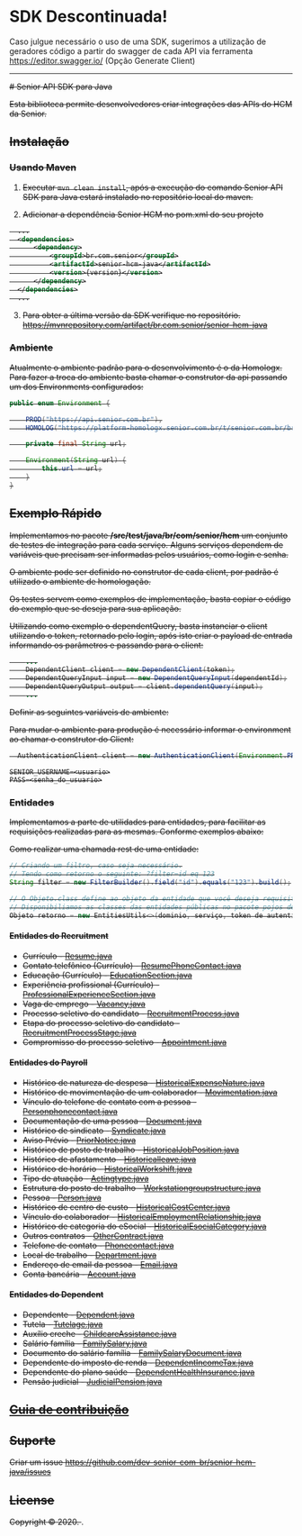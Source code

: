 # SDK Descontinuada!

Caso julgue necessário o uso de uma SDK, sugerimos a utilização de geradores código a partir do swagger de cada API via ferramenta https://editor.swagger.io/ (Opção Generate Client)

<hr />
<strike>
# Senior API SDK para Java

Esta biblioteca permite desenvolvedores criar integrações das APIs do HCM da Senior.

## Instalação

### Usando Maven
1. Executar `mvn clean install`, após a execução do comando Senior API SDK para Java estará instalado no repositório local do maven.

2. Adicionar a dependência Senior HCM no pom.xml do seu projeto

  ```xml
    ...
    <dependencies>
        <dependency>
            <groupId>br.com.senior</groupId>
            <artifactId>senior-hcm-java</artifactId>
            <version>{version}</version>
        </dependency>
    </dependencies>
    ...
  ```
3. Para obter a última versão da SDK verifique no repositório. https://mvnrepository.com/artifact/br.com.senior/senior-hcm-java

### Ambiente

Atualmente o ambiente padrão para o desenvolvimento é o da Homologx.
Para fazer a troca do ambiente basta chamar o construtor da api passando um dos Environments configurados:

```java
public enum Environment {

    PROD("https://api.senior.com.br"),
    HOMOLOG("https://platform-homologx.senior.com.br/t/senior.com.br/bridge/1.0");

    private final String url;

    Environment(String url) {
        this.url = url;
    }
}
```

## Exemplo Rápido

Implementamos no pacote **/src/test/java/br/com/senior/hcm** um conjunto de testes de integração para cada serviço. Alguns serviços dependem de variáveis que precisam ser informadas pelos usuários, como login e senha.

O ambiente pode ser definido no construtor de cada client, por padrão é utilizado o ambiente de homologação.

Os  testes servem como exemplos de implementação, basta copiar o código do exemplo que se deseja para sua aplicação.

Utilizando como exemplo o dependentQuery, basta instanciar o client utilizando o token, retornado pelo login, após isto criar o payload de entrada informando os parâmetros e passando para o client:

```java
    ...
    DependentClient client = new DependentClient(token);
    DependentQueryInput input = new DependentQueryInput(dependentId);
    DependentQueryOutput output = client.dependentQuery(input);
    ...
```
Definir as seguintes variáveis de ambiente:

Para mudar o ambiente para produção é necessário informar o environment ao chamar o construtor do Client:

```java
  AuthenticationClient client = new AuthenticationClient(Environment.PROD);
```

```
SENIOR_USERNAME=<usuario>
PASS=<senha_do_usuario>
```

### Entidades

Implementamos a parte de utilidades para entidades, para facilitar as requisições realizadas para as mesmas. Conforme exemplos abaixo:

Como realizar uma chamada rest de uma entidade:
```java
// Criando um filtro, caso seja necessário.
// Tendo como retorno o seguinte: ?filter=id eq 123
String filter = new FilterBuilder().field("id").equals("123").build();

// O Objeto.class define ao objeto da entidade que você deseja requisitar.
// Disponibiliamos as classes das entidades públicas no pacote pojos de cada módulo.
Objeto retorno = new EntitiesUtils<>(dominio, serviço, token de autenticação, Objeto.class).executeGet(entity_name, filter);

```

#### Entidades do Recruitment

* Currículo - [Resume.java](src/main/java/br/com/senior/hcm/recruitment/pojos/Resume.java)
* Contato telefônico (Currículo) - [ResumePhoneContact.java](src/main/java/br/com/senior/hcm/recruitment/pojos/ResumePhoneContact.java)
* Educação (Currículo) - [EducationSection.java](src/main/java/br/com/senior/hcm/recruitment/pojos/EducationSection.java)
* Experiência profissional (Currículo) - [ProfessionalExperienceSection.java](src/main/java/br/com/senior/hcm/recruitment/pojos/ProfessionalExperienceSection.java)
* Vaga de emprego - [Vacancy.java](src/main/java/br/com/senior/hcm/recruitment/pojos/Vacancy.java)
* Processo seletivo do candidato - [RecruitmentProcess.java](src/main/java/br/com/senior/hcm/recruitment/pojos/RecruitmentProcess.java)
* Etapa do processo seletivo do candidato - [RecruitmentProcessStage.java](src/main/java/br/com/senior/hcm/recruitment/pojos/RecruitmentProcessStage.java)
* Compromisso do processo seletivo - [Appointment.java](src/main/java/br/com/senior/hcm/recruitment/pojos/Appointment.java)

#### Entidades do Payroll

* Histórico de natureza de despesa - [HistoricalExpenseNature.java](src/main/java/br/com/senior/hcm/payroll/pojos/HistoricalExpenseNature.java)
* Histórico de movimentação de um colaborador - [Movimentation.java](src/main/java/br/com/senior/hcm/payroll/pojos/Movimentation.java)
* Vínculo do telefone de contato com a pessoa - [Personphonecontact.java](src/main/java/br/com/senior/hcm/payroll/pojos/Personphonecontact.java)
* Documentação de uma pessoa - [Document.java](src/main/java/br/com/senior/hcm/payroll/pojos/Document.java)
* Histórico de sindicato - [Syndicate.java](src/main/java/br/com/senior/hcm/payroll/pojos/Syndicate.java)
* Aviso Prévio - [PriorNotice.java](src/main/java/br/com/senior/hcm/payroll/pojos/PriorNotice.java)
* Histórico de posto de trabalho - [HistoricalJobPosition.java](src/main/java/br/com/senior/hcm/payroll/pojos/HistoricalJobPosition.java)
* Histórico de afastamento - [Historicalleave.java](src/main/java/br/com/senior/hcm/payroll/pojos/Historicalleave.java)
* Histórico de horário - [HistoricalWorkshift.java](src/main/java/br/com/senior/hcm/payroll/pojos/HistoricalWorkshift.java)
* Tipo de atuação - [Actingtype.java](src/main/java/br/com/senior/hcm/payroll/pojos/Actingtype.java)
* Estrutura do posto de trabalho - [Workstationgroupstructure.java](src/main/java/br/com/senior/hcm/payroll/pojos/Workstationgroupstructure.java)
* Pessoa - [Person.java](src/main/java/br/com/senior/hcm/payroll/pojos/Person.java)
* Histórico de centro de custo - [HistoricalCostCenter.java](src/main/java/br/com/senior/hcm/payroll/pojos/HistoricalCostCenter.java)
* Vínculo do colaborador - [HistoricalEmploymentRelationship.java](src/main/java/br/com/senior/hcm/payroll/pojos/HistoricalEmploymentRelationship.java)
* Histórico de categoria do eSocial - [HistoricalEsocialCategory.java](src/main/java/br/com/senior/hcm/payroll/pojos/HistoricalEsocialCategory.java)
* Outros contratos - [OtherContract.java](src/main/java/br/com/senior/hcm/payroll/pojos/OtherContract.java)
* Telefone de contato - [Phonecontact.java](src/main/java/br/com/senior/hcm/payroll/pojos/Phonecontact.java)
* Local de trabalho - [Department.java](src/main/java/br/com/senior/hcm/payroll/pojos/Department.java)
* Endereço de email da pessoa - [Email.java](src/main/java/br/com/senior/hcm/payroll/pojos/Email.java)
* Conta bancária - [Account.java](src/main/java/br/com/senior/hcm/payroll/pojos/Account.java)

#### Entidades do Dependent

* Dependente - [Dependent.java](src/main/java/br/com/senior/hcm/dependent/pojos/Dependent.java)
* Tutela - [Tutelage.java](src/main/java/br/com/senior/hcm/dependent/pojos/Tutelage.java)
* Auxílio creche - [ChildcareAssistance.java](src/main/java/br/com/senior/hcm/dependent/pojos/ChildcareAssistance.java)
* Salário família - [FamilySalary.java](src/main/java/br/com/senior/hcm/dependent/pojos/FamilySalary.java)
* Documento do salário família - [FamilySalaryDocument.java](src/main/java/br/com/senior/hcm/dependent/pojos/FamilySalaryDocument.java)
* Dependente do imposto de renda - [DependentIncomeTax.java](src/main/java/br/com/senior/hcm/dependent/pojos/DependentIncomeTax.java)
* Dependente do plano saúde - [DependentHealthInsurance.java](src/main/java/br/com/senior/hcm/dependent/pojos/DependentHealthInsurance.java)
* Pensão judicial - [JudicialPension.java](src/main/java/br/com/senior/hcm/dependent/pojos/JudicialPension.java)

## [Guia de contribuição](https://dev.senior.com.br/guia-de-contribuicao/)

## Suporte

Criar um issue https://github.com/dev-senior-com-br/senior-hcm-java/issues

## License

Copyright © 2020.
</strike>.

